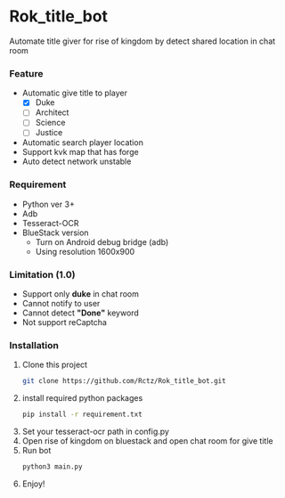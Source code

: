 # Rok_title_bot
Automate title giver for rise of kingdom by detect shared location in chat room

### Feature
* Automatic give title to player
  - [X] Duke
  - [ ] Architect
  - [ ] Science
  - [ ] Justice
* Automatic search player location
* Support kvk map that has forge
* Auto detect network unstable

### Requirement
* Python ver 3+
* Adb
* Tesseract-OCR
* BlueStack version
   - Turn on Android debug bridge (adb)
   - Using resolution 1600x900

### Limitation (1.0)
* Support only **duke** in chat room
* Cannot notify to user
* Cannot detect **"Done"** keyword
* Not support reCaptcha

### Installation
1) Clone this project
    ```bash
    git clone https://github.com/Rctz/Rok_title_bot.git
    ```
2) install required python packages
    ```bash
    pip install -r requirement.txt
    ```
3) Set your tesseract-ocr path in config.py
4) Open rise of kingdom on bluestack and open chat room for give title
5) Run bot 
    ```python
    python3 main.py
    ```
6) Enjoy!

